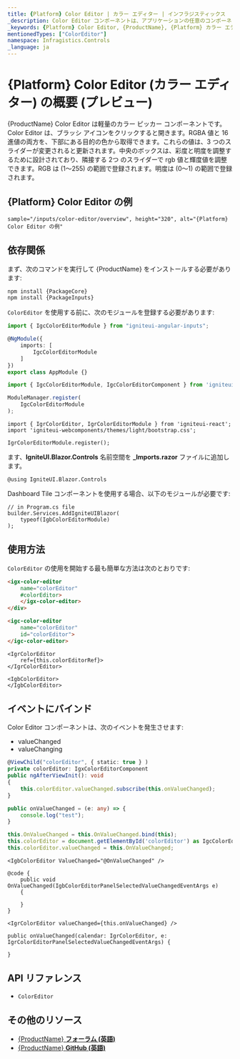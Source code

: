 ```yaml
---
title: {Platform} Color Editor | カラー エディター | インフラジスティックス
_description: Color Editor コンポーネントは、アプリケーションの任意のコンポーネントまたは側面の色を変更するための、簡単に構成可能なオプションを提供します。
_keywords: {Platform} Color Editor, {ProductName}, {Platform} カラー エディター, インフラジスティックス
mentionedTypes: ["ColorEditor"]
namespace: Infragistics.Controls
_language: ja
---
```


# {Platform} Color Editor (カラー エディター) の概要 (プレビュー)

{ProductName} Color Editor は軽量のカラー ピッカー コンポーネントです。Color Editor は、ブラッシ アイコンをクリックすると開きます。RGBA 値と 16 進値の両方を、下部にある目的の色から取得できます。これらの値は、3 つのスライダーが変更されると更新されます。中央のボックスは、彩度と明度を調整するために設計されており、隣接する 2つ のスライダーで rgb 値と輝度値を調整できます。RGB は (1～255) の範囲で登録されます。明度は (0～1) の範囲で登録されます。

## {Platform} Color Editor の例

`sample="/inputs/color-editor/overview", height="320", alt="{Platform} Color Editor の例"`

<div class="divider--half"></div>

## 依存関係

<!-- Angular, WebComponents, React -->
まず、次のコマンドを実行して {ProductName} をインストールする必要があります:

```cmd
npm install {PackageCore}
npm install {PackageInputs}
```

`ColorEditor` を使用する前に、次のモジュールを登録する必要があります:

```ts
import { IgcColorEditorModule } from "igniteui-angular-inputs";

@NgModule({
    imports: [
        IgcColorEditorModule
    ]
})
export class AppModule {}
```

```ts
import { IgcColorEditorModule, IgcColorEditorComponent } from 'igniteui-webcomponents-inputs';

ModuleManager.register(
    IgcColorEditorModule
);
```

```tsx
import { IgrColorEditor, IgrColorEditorModule } from 'igniteui-react';
import 'igniteui-webcomponents/themes/light/bootstrap.css';

IgrColorEditorModule.register();
```

<!-- end:Angular, WebComponents, React -->

<!-- Blazor -->

ます、**IgniteUI.Blazor.Controls** 名前空間を **_Imports.razor** ファイルに追加します。

```razor
@using IgniteUI.Blazor.Controls
```

Dashboard Tile コンポーネントを使用する場合、以下のモジュールが必要です:

```razor
// in Program.cs file
builder.Services.AddIgniteUIBlazor(
    typeof(IgbColorEditorModule)
);
```

<!-- end: Blazor -->

## 使用方法

`ColorEditor` の使用を開始する最も簡単な方法は次のとおりです:

<!-- Angular -->
```html
<igx-color-editor
    name="colorEditor"
    #colorEditor>
    </igx-color-editor>
</div>
```
<!-- end: Angular -->

<!-- WebComponents -->
```html
<igc-color-editor
    name="colorEditor"
    id="colorEditor">
</igc-color-editor>
```
<!-- end: WebComponents -->

<!-- React -->
```tsx
<IgrColorEditor
    ref={this.colorEditorRef}>
</IgrColorEditor>
```
<!-- end:React -->

<!-- Blazor -->
```razor
<IgbColorEditor>
</IgbColorEditor>
```
<!-- end:Blazor -->

## イベントにバインド

Color Editor コンポーネントは、次のイベントを発生させます:

- valueChanged
- valueChanging

<!-- Angular -->
```ts
@ViewChild("colorEditor", { static: true } )
private colorEditor: IgxColorEditorComponent
public ngAfterViewInit(): void 
{	
    this.colorEditor.valueChanged.subscribe(this.onValueChanged);
}

public onValueChanged = (e: any) => {
    console.log("test");
}
```
<!-- end: Angular -->

<!-- WebComponents -->
```ts
this.OnValueChanged = this.OnValueChanged.bind(this);
this.colorEditor = document.getElementById('colorEditor') as IgcColorEditorComponent;
this.colorEditor.valueChanged = this.OnValueChanged;
```
<!-- end: WebComponents -->

<!-- Blazor -->
```razor
<IgbColorEditor ValueChanged="@OnValueChanged" />

@code {
    public void OnValueChanged(IgbColorEditorPanelSelectedValueChangedEventArgs e)
    {

    }
}
```
<!-- end:Blazor -->

<!-- React -->
```tsx
<IgrColorEditor valueChanged={this.onValueChanged} />

public onValueChanged(calendar: IgrColorEditor, e: IgrColorEditorPanelSelectedValueChangedEventArgs) {

}
```
<!-- end: React -->

<div class="divider--half"></div>

## API リファレンス

 - `ColorEditor`

## その他のリソース

* [{ProductName} **フォーラム (英語)**]({ForumsLink})
* [{ProductName} **GitHub (英語)**]({GithubLink})